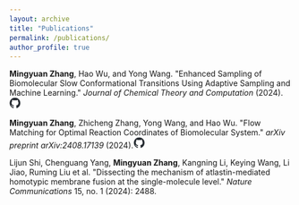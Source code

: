 ```yaml
---
layout: archive
title: "Publications"
permalink: /publications/
author_profile: true
---
```


**Mingyuan Zhang**, Hao Wu, and Yong Wang. "Enhanced Sampling of Biomolecular Slow Conformational Transitions Using Adaptive Sampling and Machine Learning." *Journal of Chemical Theory and Computation* (2024).[<img src="/images/github-mark.png" width="20" height="20">](https://github.com/Mingyuan00/Adaptive_Sampling_for_OPES)

**Mingyuan Zhang**, Zhicheng Zhang, Yong Wang, and Hao Wu. "Flow Matching for Optimal Reaction Coordinates of Biomolecular System." *arXiv preprint arXiv:2408.17139* (2024).[<img src="/images/github-mark.png" width="20" height="20">](https://github.com/Mingyuan00/Flow_Matching_for_RC)

Lijun Shi, Chenguang Yang, **Mingyuan Zhang**, Kangning Li, Keying Wang, Li Jiao, Ruming Liu et al. "Dissecting the mechanism of atlastin-mediated homotypic membrane fusion at the single-molecule level." *Nature Communications* 15, no. 1 (2024): 2488.
